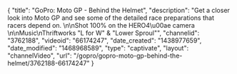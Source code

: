 {
    "title": "GoPro: Moto GP - Behind the Helmet",
    "description": "Get a closer look into Moto GP and see some of the detailed race preparations that racers depend on. \n\nShot 100% on the HERO4\u00ae camera \n\nMusic\nThriftworks \"L for W\" & \"Lower Sproul\"",
    "channelid": "3762188",
    "videoid": "66174247",
    "date_created": "1438977659",
    "date_modified": "1468968589",
    "type": "captivate",
    "layout": "channelVideo",
    "url": "\/gopro\/gopro-moto-gp-behind-the-helmet\/3762188-66174247"
}